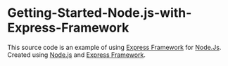 # Getting-Started-Node.js-with-Express-Framework
This source code is an example of using <a href="https://expressjs.com/">Express Framework</a> for <a href="https://nodejs.org/en/">Node.Js</a>.
Created using <a href="https://nodejs.org/en/">Node.js</a> and <a href="https://expressjs.com/">Express Framework</a>.
